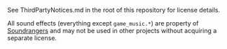 See ThirdPartyNotices.md in the root of this repository for license details.

All sound effects (everything except `game_music.*`) are property of [Soundrangers](https://www.soundrangers.com/) and may not be used in other projects without acquiring a separate license.
